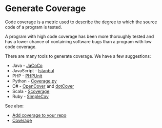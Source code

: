 # Generate Coverage

Code coverage is a metric used to describe the degree to which the
source code of a program is tested.

A program with high code coverage has been more thoroughly tested and
has a lower chance of containing software bugs than a program with low
code coverage.

There are many tools to generate coverage. We have a few suggestions:

-   Java - [JaCoCo](http://eclemma.org/jacoco)
-   JavaScript - [Istanbul](https://github.com/gotwarlost/istanbul)
-   PHP - [PHPUnit](https://phpunit.de)
-   Python - [Coverage.py](http://coverage.readthedocs.io/en/latest/)
-   C\# - [OpenCover](https://github.com/OpenCover/opencover/) and
    [dotCover](https://www.jetbrains.com/dotcover/)
-   Scala -
    [Scoverage](https://github.com/scoverage/scalac-scoverage-plugin)
-   Ruby - [SimpleCov](https://github.com/colszowka/simplecov)

See also:

-   [Add coverage to your
    repo](https://support.codacy.com/hc/en-us/articles/207993835-Add-coverage-to-your-repo)
-   [Coverage](https://support.codacy.com/hc/en-us/articles/207279819)

 
